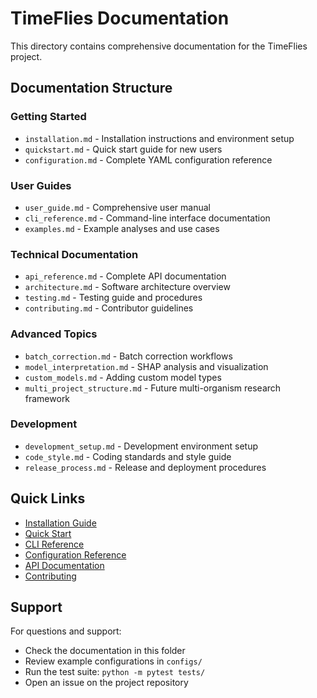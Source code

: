 # TimeFlies Documentation

This directory contains comprehensive documentation for the TimeFlies project.

## Documentation Structure

### Getting Started
- `installation.md` - Installation instructions and environment setup
- `quickstart.md` - Quick start guide for new users
- `configuration.md` - Complete YAML configuration reference

### User Guides  
- `user_guide.md` - Comprehensive user manual
- `cli_reference.md` - Command-line interface documentation
- `examples.md` - Example analyses and use cases

### Technical Documentation
- `api_reference.md` - Complete API documentation
- `architecture.md` - Software architecture overview  
- `testing.md` - Testing guide and procedures
- `contributing.md` - Contributor guidelines

### Advanced Topics
- `batch_correction.md` - Batch correction workflows
- `model_interpretation.md` - SHAP analysis and visualization
- `custom_models.md` - Adding custom model types
- `multi_project_structure.md` - Future multi-organism research framework

### Development
- `development_setup.md` - Development environment setup
- `code_style.md` - Coding standards and style guide
- `release_process.md` - Release and deployment procedures

## Quick Links

- [Installation Guide](installation.md)
- [Quick Start](quickstart.md) 
- [CLI Reference](cli_reference.md)
- [Configuration Reference](configuration.md)
- [API Documentation](api_reference.md)
- [Contributing](contributing.md)

## Support

For questions and support:
- Check the documentation in this folder
- Review example configurations in `configs/`
- Run the test suite: `python -m pytest tests/`
- Open an issue on the project repository